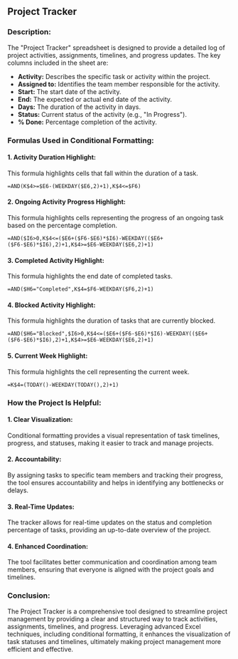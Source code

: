 ## Project Tracker

### Description:
The "Project Tracker" spreadsheet is designed to provide a detailed log of project activities, assignments, timelines, and progress updates. The key columns included in the sheet are:

- **Activity:** Describes the specific task or activity within the project.
- **Assigned to:** Identifies the team member responsible for the activity.
- **Start:** The start date of the activity.
- **End:** The expected or actual end date of the activity.
- **Days:** The duration of the activity in days.
- **Status:** Current status of the activity (e.g., "In Progress").
- **% Done:** Percentage completion of the activity.

### Formulas Used in Conditional Formatting:

#### 1. Activity Duration Highlight:
This formula highlights cells that fall within the duration of a task.
```excel
=AND(K$4>=$E6-(WEEKDAY($E6,2)+1),K$4<=$F6)
```

#### 2. Ongoing Activity Progress Highlight:
This formula highlights cells representing the progress of an ongoing task based on the percentage completion.
```excel
=AND($I6>0,K$4<=($E6+($F6-$E6)*$I6)-WEEKDAY(($E6+($F6-$E6)*$I6),2)+1,K$4>=$E6-WEEKDAY($E6,2)+1)
```

#### 3. Completed Activity Highlight:
This formula highlights the end date of completed tasks.
```excel
=AND($H6="Completed",K$4=$F6-WEEKDAY($F6,2)+1)
```

#### 4. Blocked Activity Highlight:
This formula highlights the duration of tasks that are currently blocked.
```excel
=AND($H6="Blocked",$I6>0,K$4<=($E6+($F6-$E6)*$I6)-WEEKDAY(($E6+($F6-$E6)*$I6),2)+1,K$4>=$E6-WEEKDAY($E6,2)+1)
```

#### 5. Current Week Highlight:
This formula highlights the cell representing the current week.
```excel
=K$4=(TODAY()-WEEKDAY(TODAY(),2)+1)
```

### How the Project Is Helpful:

#### 1. Clear Visualization:
Conditional formatting provides a visual representation of task timelines, progress, and statuses, making it easier to track and manage projects.

#### 2. Accountability:
By assigning tasks to specific team members and tracking their progress, the tool ensures accountability and helps in identifying any bottlenecks or delays.

#### 3. Real-Time Updates:
The tracker allows for real-time updates on the status and completion percentage of tasks, providing an up-to-date overview of the project.

#### 4. Enhanced Coordination:
The tool facilitates better communication and coordination among team members, ensuring that everyone is aligned with the project goals and timelines.

### Conclusion:
The Project Tracker is a comprehensive tool designed to streamline project management by providing a clear and structured way to track activities, assignments, timelines, and progress. Leveraging advanced Excel techniques, including conditional formatting, it enhances the visualization of task statuses and timelines, ultimately making project management more efficient and effective.
